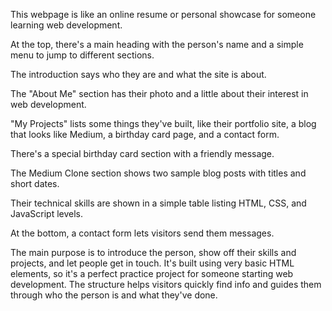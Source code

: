 This webpage is like an online resume or personal showcase for someone learning web development.

At the top, there's a main heading with the person's name and a simple menu to jump to different sections.

The introduction says who they are and what the site is about.

The "About Me" section has their photo and a little about their interest in web development.

"My Projects" lists some things they've built, like their portfolio site, a blog that looks like Medium, a birthday card page, and a contact form.

There's a special birthday card section with a friendly message.

The Medium Clone section shows two sample blog posts with titles and short dates.

Their technical skills are shown in a simple table listing HTML, CSS, and JavaScript levels.

At the bottom, a contact form lets visitors send them messages.

The main purpose is to introduce the person, show off their skills and projects, and let people get in touch. It's built using very basic HTML elements, so it's a perfect practice project for someone starting web development. The structure helps visitors quickly find info and guides them through who the person is and what they've done.
